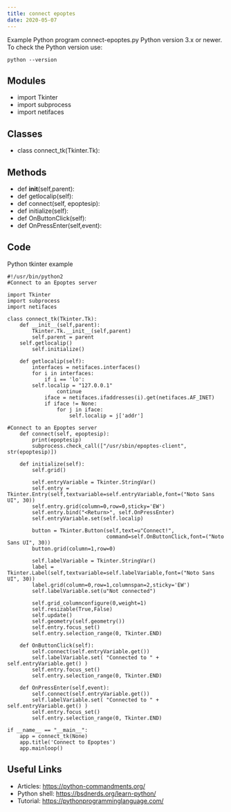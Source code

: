```yaml
---
title: connect epoptes
date: 2020-05-07
---
```

Example Python program connect-epoptes.py
Python version 3.x or newer.
To check the Python version use:

    python --version

## Modules

* import Tkinter
* import subprocess
* import netifaces

## Classes

* class connect_tk(Tkinter.Tk):

## Methods

* def __init__(self,parent):
* def getlocalip(self):
* def connect(self, epoptesip):
* def initialize(self):
* def OnButtonClick(self):
* def OnPressEnter(self,event):

## Code

Python tkinter example

    #!/usr/bin/python2
    #Connect to an Epoptes server
    
    import Tkinter
    import subprocess
    import netifaces
    
    class connect_tk(Tkinter.Tk):
        def __init__(self,parent):
            Tkinter.Tk.__init__(self,parent)
            self.parent = parent
    	self.getlocalip()
            self.initialize()
    
        def getlocalip(self):
            interfaces = netifaces.interfaces()
            for i in interfaces:
                if i == 'lo':
    		self.localip = "127.0.0.1"
                    continue
                iface = netifaces.ifaddresses(i).get(netifaces.AF_INET)
                if iface != None:
                    for j in iface:
                        self.localip = j['addr']
    
    #Connect to an Epoptes server
        def connect(self, epoptesip):
        	print(epoptesip)
    	    subprocess.check_call(["/usr/sbin/epoptes-client", str(epoptesip)])
    
        def initialize(self):
            self.grid()
    
            self.entryVariable = Tkinter.StringVar()
            self.entry = Tkinter.Entry(self,textvariable=self.entryVariable,font=("Noto Sans UI", 30))
            self.entry.grid(column=0,row=0,sticky='EW')
            self.entry.bind("<Return>", self.OnPressEnter)
            self.entryVariable.set(self.localip)
    
            button = Tkinter.Button(self,text=u"Connect!",
                                    command=self.OnButtonClick,font=("Noto Sans UI", 30))
            button.grid(column=1,row=0)
    
            self.labelVariable = Tkinter.StringVar()
            label = Tkinter.Label(self,textvariable=self.labelVariable,font=("Noto Sans UI", 30))
            label.grid(column=0,row=1,columnspan=2,sticky='EW')
            self.labelVariable.set(u"Not connected")
    
            self.grid_columnconfigure(0,weight=1)
            self.resizable(True,False)
            self.update()
            self.geometry(self.geometry())       
            self.entry.focus_set()
            self.entry.selection_range(0, Tkinter.END)
    
        def OnButtonClick(self):
          	self.connect(self.entryVariable.get())
            self.labelVariable.set( "Connected to " + self.entryVariable.get() )
            self.entry.focus_set()
            self.entry.selection_range(0, Tkinter.END)
    
        def OnPressEnter(self,event):
          	self.connect(self.entryVariable.get())
            self.labelVariable.set( "Connected to " + self.entryVariable.get() )
            self.entry.focus_set()
            self.entry.selection_range(0, Tkinter.END)
    
    if __name__ == "__main__":
        app = connect_tk(None)
        app.title('Connect to Epoptes')
        app.mainloop()

## Useful Links

- Articles: https://python-commandments.org/
- Python shell: https://bsdnerds.org/learn-python/
- Tutorial: https://pythonprogramminglanguage.com/
